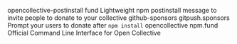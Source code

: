 opencollective-postinstall	fund	Lightweight npm postinstall message to invite people to donate to your collective
github-sponsors	gitpush.sponsors	Prompt your users to donate after `npm install`
opencollective	npm.fund	Official Command Line Interface for Open Collective
